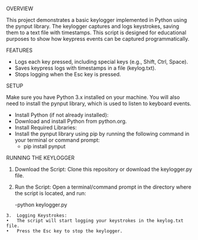 OVERVIEW 

This project demonstrates a basic keylogger implemented in Python using the pynput library. The keylogger captures and logs keystrokes, saving them to a text file with timestamps. This script is designed for educational purposes to show how keypress events can be captured programmatically.

FEATURES

  - Logs each key pressed, including special keys (e.g., Shift, Ctrl, Space).
  - Saves keypress logs with timestamps in a file (keylog.txt).
  - Stops logging when the Esc key is pressed.

SETUP

Make sure you have Python 3.x installed on your machine. You will also need to install the pynput library, which is used to listen to keyboard events.
   - Install Python (if not already installed):
   - Download and install Python from python.org.
   - Install Required Libraries:
   - Install the pynput library using pip by running the following command in your terminal or command prompt:
       - pip install pynput

RUNNING THE KEYLOGGER

  1. Download the Script:
Clone this repository or download the keylogger.py file.
  2. Run the Script:
Open a terminal/command prompt in the directory where the script is located, and run:

     -python keylogger.py

	3.	Logging Keystrokes:
	•	The script will start logging your keystrokes in the keylog.txt file.
	•	Press the Esc key to stop the keylogger.





